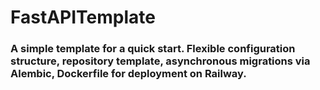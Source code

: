 # FastAPITemplate

### A simple template for a quick start. Flexible configuration structure, repository template, asynchronous migrations via Alembic, Dockerfile for deployment on Railway.
